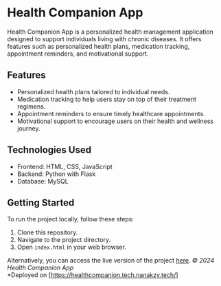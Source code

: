 # Health Companion App

Health Companion App is a personalized health management application designed to support individuals living with chronic diseases. It offers features such as personalized health plans, medication tracking, appointment reminders, and motivational support.

## Features

- Personalized health plans tailored to individual needs.
- Medication tracking to help users stay on top of their treatment regimens.
- Appointment reminders to ensure timely healthcare appointments.
- Motivational support to encourage users on their health and wellness journey.

## Technologies Used

- Frontend: HTML, CSS, JavaScript
- Backend: Python with Flask
- Database: MySQL

## Getting Started

To run the project locally, follow these steps:

1. Clone this repository.
2. Navigate to the project directory.
3. Open `index.html` in your web browser.

Alternatively, you can access the live version of the project [here](https://nanakzy.github.io/Health-Companion-App/).
*© 2024 Health Companion App*  
*Deployed on [https://healthcompanion.tech.nanakzy.tech/]
